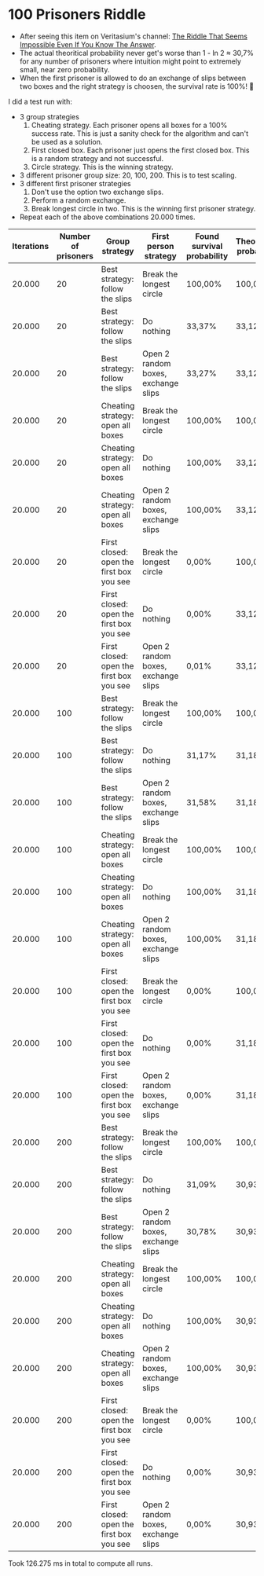 # 100 Prisoners Riddle

- After seeing this item on Veritasium's channel: [The Riddle That Seems Impossible Even If You Know The Answer](https://www.youtube.com/watch?v=iSNsgj1OCLA).
- The actual theoritical probability never get's worse than 1 - ln 2 ≈ 30,7% for any number of prisoners where intuition might point to extremely small, near zero probability.
- When the first prisoner is allowed to do an exchange of slips between two boxes and the right strategy is choosen, the survival rate is 100%! 🤯

I did a test run with:
- 3 group strategies
    1. Cheating strategy. Each prisoner opens all boxes for a 100% success rate. This is just a sanity check for the algorithm and can't be used as a solution.
    2. First closed box. Each prisoner just opens the first closed box. This is a random strategy and not successful.
    3. Circle strategy. This is the winning strategy.
- 3 different prisoner group size: 20, 100, 200. This is to test scaling.
- 3 different first prisoner strategies
    1. Don't use the option two exchange slips.
    2. Perform a random exchange.
    3. Break longest circle in two. This is the winning first prisoner strategy.
- Repeat each of the above combinations 20.000 times.

| Iterations | Number of prisoners | Group strategy                           | First person strategy               | Found survival probability | Theoretical probability | Time to compute (ms) |
|------------|---------------------|------------------------------------------|-------------------------------------|----------------------------|-------------------------|----------------------|
| 20.000     | 20                  | Best strategy: follow the slips          | Break the longest circle            | 100,00%                    | 100,00%                 | 1.740                |
| 20.000     | 20                  | Best strategy: follow the slips          | Do nothing                          | 33,37%                     | 33,12%                  | 1.462                |
| 20.000     | 20                  | Best strategy: follow the slips          | Open 2 random boxes, exchange slips | 33,27%                     | 33,12%                  | 1.662                |
| 20.000     | 20                  | Cheating strategy: open all boxes        | Break the longest circle            | 100,00%                    | 100,00%                 | 2.153                |
| 20.000     | 20                  | Cheating strategy: open all boxes        | Do nothing                          | 100,00%                    | 33,12%                  | 1.758                |
| 20.000     | 20                  | Cheating strategy: open all boxes        | Open 2 random boxes, exchange slips | 100,00%                    | 33,12%                  | 1.992                |
| 20.000     | 20                  | First closed: open the first box you see | Break the longest circle            | 0,00%                      | 100,00%                 | 2.406                |
| 20.000     | 20                  | First closed: open the first box you see | Do nothing                          | 0,00%                      | 33,12%                  | 1.918                |
| 20.000     | 20                  | First closed: open the first box you see | Open 2 random boxes, exchange slips | 0,01%                      | 33,12%                  | 2.140                |
| 20.000     | 100                 | Best strategy: follow the slips          | Break the longest circle            | 100,00%                    | 100,00%                 | 59.915               |
| 20.000     | 100                 | Best strategy: follow the slips          | Do nothing                          | 31,17%                     | 31,18%                  | 55.573               |
| 20.000     | 100                 | Best strategy: follow the slips          | Open 2 random boxes, exchange slips | 31,58%                     | 31,18%                  | 49.168               |
| 20.000     | 100                 | Cheating strategy: open all boxes        | Break the longest circle            | 100,00%                    | 100,00%                 | 44.722               |
| 20.000     | 100                 | Cheating strategy: open all boxes        | Do nothing                          | 100,00%                    | 31,18%                  | 39.140               |
| 20.000     | 100                 | Cheating strategy: open all boxes        | Open 2 random boxes, exchange slips | 100,00%                    | 31,18%                  | 40.750               |
| 20.000     | 100                 | First closed: open the first box you see | Break the longest circle            | 0,00%                      | 100,00%                 | 67.180               |
| 20.000     | 100                 | First closed: open the first box you see | Do nothing                          | 0,00%                      | 31,18%                  | 63.713               |
| 20.000     | 100                 | First closed: open the first box you see | Open 2 random boxes, exchange slips | 0,00%                      | 31,18%                  | 60.594               |
| 20.000     | 200                 | Best strategy: follow the slips          | Break the longest circle            | 100,00%                    | 100,00%                 | 101.686              |
| 20.000     | 200                 | Best strategy: follow the slips          | Do nothing                          | 31,09%                     | 30,93%                  | 108.978              |
| 20.000     | 200                 | Best strategy: follow the slips          | Open 2 random boxes, exchange slips | 30,78%                     | 30,93%                  | 108.041              |
| 20.000     | 200                 | Cheating strategy: open all boxes        | Break the longest circle            | 100,00%                    | 100,00%                 | 70.686               |
| 20.000     | 200                 | Cheating strategy: open all boxes        | Do nothing                          | 100,00%                    | 30,93%                  | 63.528               |
| 20.000     | 200                 | Cheating strategy: open all boxes        | Open 2 random boxes, exchange slips | 100,00%                    | 30,93%                  | 59.545               |
| 20.000     | 200                 | First closed: open the first box you see | Break the longest circle            | 0,00%                      | 100,00%                 | 112.160              |
| 20.000     | 200                 | First closed: open the first box you see | Do nothing                          | 0,00%                      | 30,93%                  | 112.458              |
| 20.000     | 200                 | First closed: open the first box you see | Open 2 random boxes, exchange slips | 0,00%                      | 30,93%                  | 111.051              |

Took 126.275 ms in total to compute all runs.
